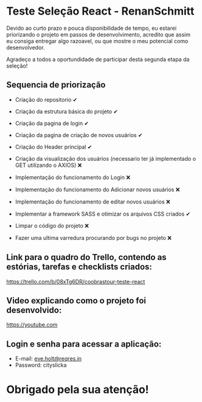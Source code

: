 # Teste Seleção React - RenanSchmitt

Devido ao curto prazo e pouca disponibilidade de tempo, eu estarei priorizando o projeto em passos de desenvolvimento, acredito que assim eu consiga entregar algo razoavel, ou que mostre o meu potencial como desenvolvedor.

 Agradeço a todos a oportundidade de participar desta segunda etapa da seleção!
 
## Sequencia de priorização

- Criação do repositorio ✔

- Criação da estrutura básica do projeto ✔

- Criação da pagina de login ✔

- Criação da pagina de criação de novos usuários ✔

- Criação do Header principal ✔ 

- Criação da visualização dos usuários (necessario ter já implementado o GET utilizando o AXIOS) ❌

- Implementação do funcionamento do Login ❌

- Implementação do funcionamento do Adicionar novos usuários ❌

- Implementação do funcionamento de editar novos usuários ❌

- Implementar a framework SASS e otimizar os arquivos CSS criados ✔

- Limpar o código do projeto ❌
 
- Fazer uma  ultima varredura procurando por bugs no projeto ❌

## Link para o quadro do Trello, contendo as estórias, tarefas e checklists criados: 
https://trello.com/b/08xTg6DR/coobrastour-teste-react

## Video explicando como o projeto foi desenvolvido:
https://youtube.com

## Login e senha para acessar a aplicação:
- E-mail: eve.holt@reqres.in
- Password: cityslicka

# Obrigado pela sua atenção!